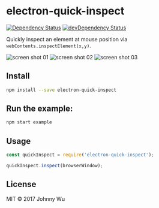 # electron-quick-inspect

[![Dependency Status](https://david-dm.org/electron-utils/electron-quick-inspect.svg)](https://david-dm.org/electron-utils/electron-quick-inspect)
[![devDependency Status](https://david-dm.org/electron-utils/electron-quick-inspect/dev-status.svg)](https://david-dm.org/electron-utils/electron-quick-inspect#info=devDependencies)

Quickly inspect an element at mouse position via `webContents.inspectElement(x,y)`.

![screen shot 01](https://cloud.githubusercontent.com/assets/174891/21878536/ef33094a-d8cd-11e6-9a54-f0c88fdf119d.png)
![screen shot 02](https://cloud.githubusercontent.com/assets/174891/21878535/ef32a0ea-d8cd-11e6-8760-f42cf2e23ed8.png)
![screen shot 03](https://cloud.githubusercontent.com/assets/174891/21878537/ef38c560-d8cd-11e6-9e50-5abc0909da32.png)

## Install

```bash
npm install --save electron-quick-inspect
```

## Run the example:

```bash
npm start example
```

## Usage

```javascript
const quickInspect = require('electron-quick-inspect');

quickInspect.inspect(browserWindow);
```

## License

MIT © 2017 Johnny Wu
